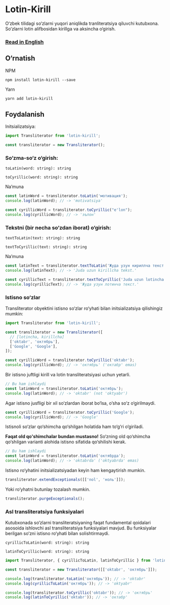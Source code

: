 # Lotin-Kirill

O‘zbek tilidagi so‘zlarni yuqori aniqlikda tranliteratsiya qiluvchi kutubxona. So‘zlarni lotin alifbosidan kirillga va aksincha o‘girish.

### [Read in English](https://github.com/diyorbek/lotin-kirill/blob/master/README.md)

## O‘rnatish

NPM

```
npm install lotin-kirill --save
```

Yarn

```bash
yarn add lotin-kirill
```

## Foydalanish

Initsializatsiya:

```js
import Transliterator from 'lotin-kirill';

const transliterator = new Transliterator();
```

### So‘zma-so‘z o‘girish:

`toLatin(word: string): string`

`toCyrillic(word: string): string`

Naʼmuna

```js
const latinWord = transliterator.toLatin('мотивация');
console.log(latinWord); // -> 'motivatsiya'

const cyrillicWord = transliterator.toCyrillic("e'lon");
console.log(cyrillicWord); // -> 'эълон'
```

### Tekstni (bir necha so‘zdan iborat) o‘girish:

`textToLatin(text: string): string`

`textToCyrillic(text: string): string`

Naʼmuna

```js
const latinText = transliterator.textToLatin('Жуда узун кириллча текст.');
console.log(latinText); // -> 'Juda uzun kirillcha tekst.'

const cyrillicText = transliterator.textToCyrillic('Juda uzun lotincha tekst.');
console.log(cyrillicText); // -> 'Жуда узун лотинча текст.'
```

### Istisno so‘zlar

Transliterator obyektini istisno so‘zlar ro‘yhati bilan initsializatsiya qilishingiz mumkin:

```js
import Transliterator from 'lotin-kirill';

const transliterator = new Transliterator([
  // [lotincha, kirillcha]
  ['oktabr', 'октябрь'],
  ['Google', 'Google'],
]);

const cyrillicWord = transliterator.toCyrillic('oktabr');
console.log(cyrillicWord); // -> 'октябрь' ('октабр' emas)
```

Bir istisno juftligi kirill va lotin transliteratsiyasi uchun yetarli.

```js
// Bu ham ishlaydi
const latinWord = transliterator.toLatin('октябрь');
console.log(latinWord); // -> 'oktabr' (not 'oktyabr')
```

Agar istisno jusfligi bir xil so‘zlardan iborat bo‘lsa, o‘sha so‘z o‘girilmaydi.

```js
const cyrillicWord = transliterator.toCyrillic('Google');
console.log(cyrillicWord); // -> 'Google'
```

Istisnoli so‘zlar qo‘shimcha qo‘shilgan holatida ham to‘g‘ri o‘giriladi.

**Faqat old qo'shimchalar bundan mustasno!** So‘zning old qo‘shimcha qo‘shilgan varianti alohida istisno sifatida qo‘shilishi kerak.

```js
// Bu ham ishlaydi
const latinWord = transliterator.toLatin('октябрда');
console.log(latinWord); // -> 'oktabrda' ('oktyabrda' emas)
```

Istisno ro‘yhatini initsializatsiyadan keyin ham kengaytirish mumkin.

```js
transliterator.extendExceptionals([['nol', 'ноль']]);
```

Yoki ro‘yhatni butunlay tozalash mumkin.

```js
transliterator.purgeExceptionals();
```

### Asl transliteratsiya funksiyalari

Kutubxonada so‘zlarni transliteratsiyaning faqat fundamental qoidalari asosoida ishlovchi asl transliteratsiya funksiyalari mavjud. Bu funksiyalar berilgan so‘zni istisno ro‘yhati bilan solishtirmaydi.

`cyrillicToLatin(word: string): string`

`latinToCyrillic(word: string): string`

```js
import Transliterator, { cyrillicToLatin, latinToCyrillic } from 'lotin-kirill';

const transliterator = new Transliterator([['oktabr', 'октябрь']]);

console.log(transliterator.toLatin('октябрь')); // -> 'oktabr'
console.log(cyrillicToLatin('октябрь')); // -> 'oktyabr'

console.log(transliterator.toCyrillic('oktabr')); // -> 'октябрь'
console.log(latinToCyrillic('oktabr')); // -> 'октабр'
```
